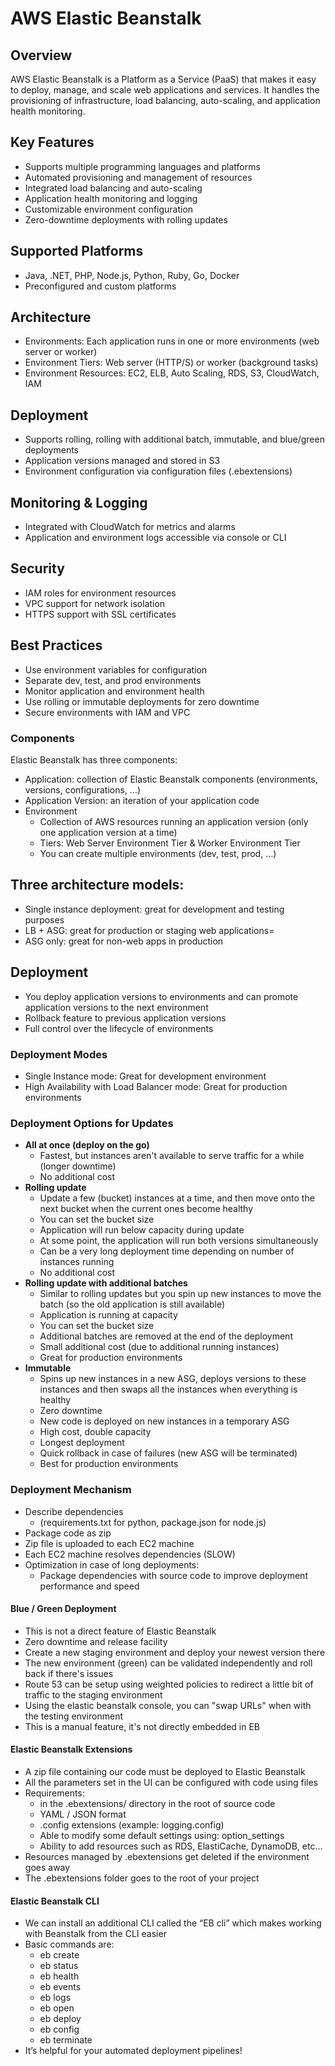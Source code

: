 # AWS Elastic Beanstalk

## Overview

AWS Elastic Beanstalk is a Platform as a Service (PaaS) that makes it easy to deploy, manage, and scale web applications and services. It handles the provisioning of infrastructure, load balancing, auto-scaling, and application health monitoring.

## Key Features
- Supports multiple programming languages and platforms
- Automated provisioning and management of resources
- Integrated load balancing and auto-scaling
- Application health monitoring and logging
- Customizable environment configuration
- Zero-downtime deployments with rolling updates

## Supported Platforms
- Java, .NET, PHP, Node.js, Python, Ruby, Go, Docker
- Preconfigured and custom platforms

## Architecture
- Environments: Each application runs in one or more environments (web server or worker)
- Environment Tiers: Web server (HTTP/S) or worker (background tasks)
- Environment Resources: EC2, ELB, Auto Scaling, RDS, S3, CloudWatch, IAM

## Deployment
- Supports rolling, rolling with additional batch, immutable, and blue/green deployments
- Application versions managed and stored in S3
- Environment configuration via configuration files (.ebextensions)

## Monitoring & Logging
- Integrated with CloudWatch for metrics and alarms
- Application and environment logs accessible via console or CLI

## Security
- IAM roles for environment resources
- VPC support for network isolation
- HTTPS support with SSL certificates

## Best Practices
- Use environment variables for configuration
- Separate dev, test, and prod environments
- Monitor application and environment health
- Use rolling or immutable deployments for zero downtime
- Secure environments with IAM and VPC

### Components
Elastic Beanstalk has three components:
- Application: collection of Elastic Beanstalk components (environments, versions, configurations, …)
- Application Version: an iteration of your application code
- Environment
	- Collection of AWS resources running an application version (only one application version at a time)
	- Tiers: Web Server Environment Tier & Worker Environment Tier
	- You can create multiple environments (dev, test, prod, …)

## Three architecture models:

- Single instance deployment: great for development and testing purposes
- LB + ASG: great for production or staging web applications=
- ASG only: great for non-web apps in production

## Deployment

- You deploy application versions to environments and can promote application versions to the next environment
- Rollback feature to previous application versions
- Full control over the lifecycle of environments

### Deployment Modes

- Single Instance mode: Great for development environment
- High Availability with Load Balancer mode: Great for production environments

### Deployment Options for Updates

- **All at once (deploy on the go)**
    - Fastest, but instances aren't available to serve traffic for a while (longer downtime)
    - No additional cost
- **Rolling update**
    - Update a few (bucket) instances at a time, and then move onto the next bucket when the current ones become healthy
    - You can set the bucket size
    - Application will run below capacity during update
    - At some point, the application will run both versions simultaneously
    - Can be a very long deployment time depending on number of instances running
    - No additional cost
- **Rolling update with additional batches**
    - Similar to rolling updates but you spin up new instances to move the batch (so the old application is still available)
    - Application is running at capacity
    - You can set the bucket size
    - Additional batches are removed at the end of the deployment
    - Small additional cost (due to additional running instances)
    - Great for production environments
- **Immutable**
    - Spins up new instances in a new ASG, deploys versions to these instances and then swaps all the instances when everything is healthy
    - Zero downtime
    - New code is deployed on new instances in a temporary ASG
    - High cost, double capacity
    - Longest deployment
    - Quick rollback in case of failures (new ASG will be terminated)
    - Best for production environments

### Deployment Mechanism

- Describe dependencies
    - (requirements.txt for python, package.json for node.js)
- Package code as zip
- Zip file is uploaded to each EC2 machine
- Each EC2 machine resolves dependencies (SLOW)
- Optimization in case of long deployments:
    - Package dependencies with source code to improve deployment performance and speed

#### Blue / Green Deployment

- This is not a direct feature of Elastic Beanstalk
- Zero downtime and release facility
- Create a new staging environment and deploy your newest version there
- The new environment (green) can be validated independently and roll back if there's issues
- Route 53 can be setup using weighted policies to redirect a little bit of traffic to the staging environment
- Using the elastic beanstalk console, you can "swap URLs" when with the testing environment
- This is a manual feature, it's not directly embedded in EB

#### Elastic Beanstalk Extensions

- A zip file containing our code must be deployed to Elastic Beanstalk
- All the parameters set in the UI can be configured with code using files
- Requirements:
    - in the .ebextensions/ directory in the root of source code
    - YAML / JSON format
    - .config extensions (example: logging.config)
    - Able to modify some default settings using: option_settings
    - Ability to add resources such as RDS, ElastiCache, DynamoDB, etc...
- Resources managed by .ebextensions get deleted if the environment goes away
- The .ebextensions folder goes to the root of your project

#### Elastic Beanstalk CLI

- We can install an additional CLI called the “EB cli” which makes working with Beanstalk from the CLI easier
- Basic commands are:
    - eb create
    - eb status
    - eb health
    - eb events
    - eb logs
    - eb open
    - eb deploy
    - eb config
    - eb terminate
- It’s helpful for your automated deployment pipelines!